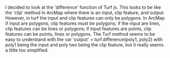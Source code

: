 I decided to look at the 'difference' function of Turf js. This looks to be like the 'clip' method in ArcMap where there is an input, clip feature, and output. However, in turf the input and clip features can only be polygons. In ArcMap if input are polygons, clip features must be polygons;  if the input are lines, clip features can be lines or polygons; if input features are points, clip features can be points, lines or polygons. The Turf method seems to be easy to understand with the var 'output' = turf.difference(poly1, poly2) with poly1 being the input and poly two being the clip feature, but it really seems a little too simplified.
